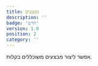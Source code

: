```yaml
---
title: מבצעים
description: ''
badge: 'חדש'
version: 1.0
position: 2
category: ''
---
```


אפשר ליצור מבצעים משוכללים בקלות.
